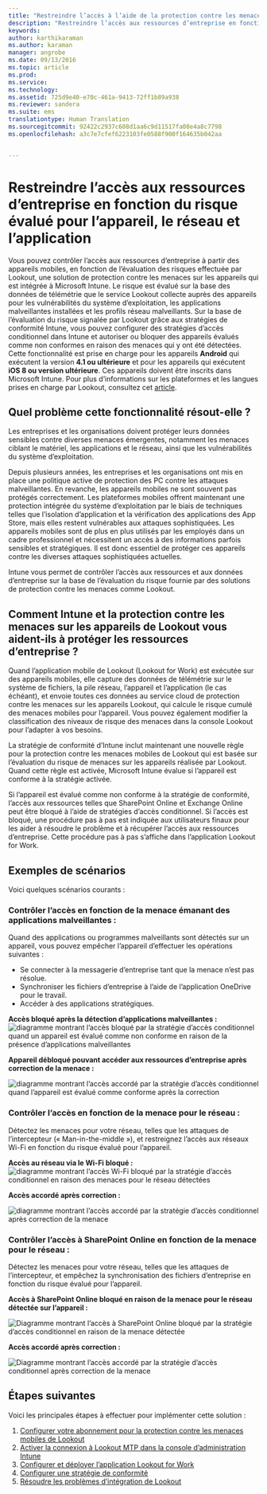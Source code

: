 ```yaml
---
title: "Restreindre l’accès à l’aide de la protection contre les menaces sur les appareils | Microsoft Intune"
description: "Restreindre l’accès aux ressources d’entreprise en fonction du risque évalué pour l’appareil, le réseau et l’application."
keywords: 
author: karthikaraman
ms.author: karaman
manager: angrobe
ms.date: 09/13/2016
ms.topic: article
ms.prod: 
ms.service: 
ms.technology: 
ms.assetid: 725d9e40-e70c-461a-9413-72ff1b89a938
ms.reviewer: sandera
ms.suite: ems
translationtype: Human Translation
ms.sourcegitcommit: 92422c2937c608d1aa6c9d11517fa08e4a8c7798
ms.openlocfilehash: a3c7e7cfef6223103fe0588f900f164635b042aa


---
```


# Restreindre l’accès aux ressources d’entreprise en fonction du risque évalué pour l’appareil, le réseau et l’application
Vous pouvez contrôler l’accès aux ressources d’entreprise à partir des appareils mobiles, en fonction de l’évaluation des risques effectuée par Lookout, une solution de protection contre les menaces sur les appareils qui est intégrée à Microsoft Intune. Le risque est évalué sur la base des données de télémétrie que le service Lookout collecte auprès des appareils pour les vulnérabilités du système d’exploitation, les applications malveillantes installées et les profils réseau malveillants. Sur la base de l’évaluation du risque signalée par Lookout grâce aux stratégies de conformité Intune, vous pouvez configurer des stratégies d’accès conditionnel dans Intune et autoriser ou bloquer des appareils évalués comme non conformes en raison des menaces qui y ont été détectées.  Cette fonctionnalité est prise en charge pour les appareils **Android** qui exécutent la version **4.1 ou ultérieure** et pour les appareils qui exécutent **iOS 8 ou version ultérieure**. Ces appareils doivent être inscrits dans Microsoft Intune.  Pour plus d’informations sur les plateformes et les langues prises en charge par Lookout, consultez cet [article](https://personal.support.lookout.com/hc/en-us/articles/114094140253).
## Quel problème cette fonctionnalité résout-elle ?
Les entreprises et les organisations doivent protéger leurs données sensibles contre diverses menaces émergentes, notamment les menaces ciblant le matériel, les applications et le réseau, ainsi que les vulnérabilités du système d’exploitation.

Depuis plusieurs années, les entreprises et les organisations ont mis en place une politique active de protection des PC contre les attaques malveillantes. En revanche, les appareils mobiles ne sont souvent pas protégés correctement. Les plateformes mobiles offrent maintenant une protection intégrée du système d’exploitation par le biais de techniques telles que l’isolation d’application et la vérification des applications des App Store, mais elles restent vulnérables aux attaques sophistiquées. Les appareils mobiles sont de plus en plus utilisés par les employés dans un cadre professionnel et nécessitent un accès à des informations parfois sensibles et stratégiques. Il est donc essentiel de protéger ces appareils contre les diverses attaques sophistiquées actuelles.

Intune vous permet de contrôler l’accès aux ressources et aux données d’entreprise sur la base de l’évaluation du risque fournie par des solutions de protection contre les menaces comme Lookout.

## Comment Intune et la protection contre les menaces sur les appareils de Lookout vous aident-ils à protéger les ressources d’entreprise ?
Quand l’application mobile de Lookout (Lookout for Work) est exécutée sur des appareils mobiles, elle capture des données de télémétrie sur le système de fichiers, la pile réseau, l’appareil et l’application (le cas échéant), et envoie toutes ces données au service cloud de protection contre les menaces sur les appareils Lookout, qui calcule le risque cumulé des menaces mobiles pour l’appareil. Vous pouvez également modifier la classification des niveaux de risque des menaces dans la console Lookout pour l’adapter à vos besoins.  

La stratégie de conformité d’Intune inclut maintenant une nouvelle règle pour la protection contre les menaces mobiles de Lookout qui est basée sur l’évaluation du risque de menaces sur les appareils réalisée par Lookout. Quand cette règle est activée, Microsoft Intune évalue si l’appareil est conforme à la stratégie activée.

Si l’appareil est évalué comme non conforme à la stratégie de conformité, l’accès aux ressources telles que SharePoint Online et Exchange Online peut être bloqué à l’aide de stratégies d’accès conditionnel. Si l’accès est bloqué, une procédure pas à pas est indiquée aux utilisateurs finaux pour les aider à résoudre le problème et à récupérer l’accès aux ressources d’entreprise. Cette procédure pas à pas s’affiche dans l’application Lookout for Work.

## Exemples de scénarios
Voici quelques scénarios courants :
### Contrôler l’accès en fonction de la menace émanant des applications malveillantes :
Quand des applications ou programmes malveillants sont détectés sur un appareil, vous pouvez empêcher l’appareil d’effectuer les opérations suivantes :
* Se connecter à la messagerie d’entreprise tant que la menace n’est pas résolue.
* Synchroniser les fichiers d’entreprise à l’aide de l’application OneDrive pour le travail.
* Accéder à des applications stratégiques.

**Accès bloqué après la détection d’applications malveillantes :**
![diagramme montrant l’accès bloqué par la stratégie d’accès conditionnel quand un appareil est évalué comme non conforme en raison de la présence d’applications malveillantes](../media/mtp/malicious-apps-blocked.png)

**Appareil débloqué pouvant accéder aux ressources d’entreprise après correction de la menace :**

![diagramme montrant l’accès accordé par la stratégie d’accès conditionnel quand l’appareil est évalué comme conforme après la correction](../media/mtp/malicious-apps-unblocked.png)
### Contrôler l’accès en fonction de la menace pour le réseau :
Détectez les menaces pour votre réseau, telles que les attaques de l’intercepteur (« Man-in-the-middle »), et restreignez l’accès aux réseaux Wi-Fi en fonction du risque évalué pour l’appareil.

**Accès au réseau via le Wi-Fi bloqué :**
![diagramme montrant l’accès Wi-Fi bloqué par la stratégie d’accès conditionnel en raison des menaces pour le réseau détectées](../media/mtp/network-wifi-blocked.png)

**Accès accordé après correction :**

![diagramme montrant l’accès accordé par la stratégie d’accès conditionnel après correction de la menace](../media/mtp/network-wifi-unblocked.png)
### Contrôler l’accès à SharePoint Online en fonction de la menace pour le réseau :

Détectez les menaces pour votre réseau, telles que les attaques de l’intercepteur, et empêchez la synchronisation des fichiers d’entreprise en fonction du risque évalué pour l’appareil.

**Accès à SharePoint Online bloqué en raison de la menace pour le réseau détectée sur l’appareil :**

![Diagramme montrant l’accès à SharePoint Online bloqué par la stratégie d’accès conditionnel en raison de la menace détectée](../media/mtp/network-spo-blocked.png)


**Accès accordé après correction :**

![Diagramme montrant l’accès accordé par la stratégie d’accès conditionnel après correction de la menace](../media/mtp/network-spo-unblocked.png)

## Étapes suivantes
Voici les principales étapes à effectuer pour implémenter cette solution :
1.  [Configurer votre abonnement pour la protection contre les menaces mobiles de Lookout](set-up-your-subscription-with-lookout-mtp.md)
2.  [Activer la connexion à Lookout MTP dans la console d’administration Intune](enable-lookout-mtp-connection-in-intune.md)
3.  [Configurer et déployer l’application Lookout for Work](configure-and-deploy-lookout-for-work-apps.md)
4.  [Configurer une stratégie de conformité](enable-device-threat-protection-rule-in-compliance-policy.md)
5.  [Résoudre les problèmes d’intégration de Lookout](http://docs.microsoft.com/en-us/intune/troubleshoot/troubleshooting-lookout-integration)



<!--HONumber=Oct16_HO2-->


